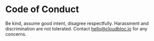 # Code of Conduct

Be kind, assume good intent, disagree respectfully. Harassment and discrimination are not tolerated.
Contact hello@cloudbloc.io for any concerns.
